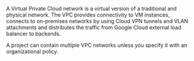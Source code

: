 A Virtual Private Cloud network is a virtual version of a traditional and physical network. The VPC provides connectivity to VM instances, connects to on-premises networks by using Cloud VPN tunnels and VLAN attachments and distributes the traffic from Google Cloud external load balancer to backends. 

A project can contain multiple VPC networks unless you specify it with an organizational policy. 
